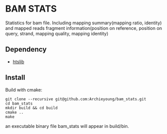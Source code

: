 # BAM STATS

Statistics for bam file. Including mapping summary(mapping ratio, identity) and
mapped reads fragment information(position on reference, position on query, strand, mapping quality, mapping identity)

## Dependency

* [htslib](https://github.com/samtools/htslib)

## Install

Build with cmake: 

```shell
git clone --recursive git@github.com:Archieyoung/bam_stats.git
cd bam_stats
mkdir build && cd build
cmake ..
make
```
an executable binary file bam_stats will appear in build/bin.



